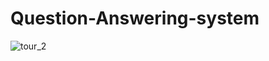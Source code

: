 # Question-Answering-system

![tour_2](https://github.com/GyanPrakashkushwaha/Question-Answering-system/assets/127115588/685af829-1176-4abb-bea2-b0e6287d525c)
